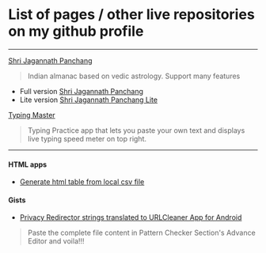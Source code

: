# List of pages / other live repositories on my github profile

---
[Shri Jagannath Panchang](https://raj9039852537.github.io/Shri-Jagannath-Panchang/)
  > Indian almanac based on vedic astrology. Support many features

- Full version [Shri Jagannath Panchang](https://raj9039852537.github.io/Shri-Jagannath-Panchang/SJPL_5.08.html)
- Lite version [Shri Jagannath Panchang Lite](https://raj9039852537.github.io/Shri-Jagannath-Panchang/sjpl_lite_v1.01.html)

[Typing Master](https://raj9039852537.github.io/TypingMaster/)
 > Typing Practice app that lets you paste your own text and displays live typing speed meter on top right.

---
#### HTML apps
- [Generate html table from local csv file](https://raj9039852537.github.io/files/csv_to_html_table.html)

<!--
---
- #### GST related
  - [HSN/SAC code list from gst.gov.in with more powerful search](https://raj9039852537.github.io/files/HSN_SAC.html) *updated from https://tutorial.gst.gov.in/downloads/HSN_SAC.xlsx*
  - [GST Rates list from gst.gov.in with more powerful search](https://raj9039852537.github.io/files/GST_Rates.html) *updated on 18/07/2022 from https://cbic-gst.gov.in/gst-goods-services-rates.html*
-->

#### Gists
- [Privacy Redirector strings translated to URLCleaner App for Android](https://gist.github.com/Raj9039852537/d12e73c6314c05bc79e2bdd71a1001bc)
 > Paste the complete file content in Pattern Checker Section's Advance Editor and voila!!!
